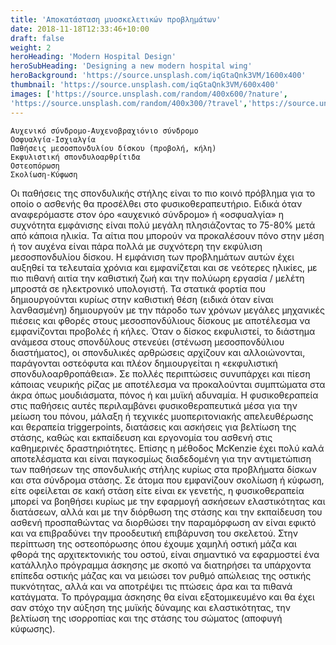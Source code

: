 ```yaml
---
title: 'Αποκατάσταση μυοσκελετικών προβλημάτων'
date: 2018-11-18T12:33:46+10:00
draft: false
weight: 2
heroHeading: 'Modern Hospital Design'
heroSubHeading: 'Designing a new modern hospital wing'
heroBackground: 'https://source.unsplash.com/iqGtaQnk3VM/1600x400'
thumbnail: 'https://source.unsplash.com/iqGtaQnk3VM/600x400'
images: ['https://source.unsplash.com/random/400x600/?nature', 
'https://source.unsplash.com/random/400x300/?travel','https://source.unsplash.com/random/400x300/?architecture','https://source.unsplash.com/random/400x600/?buildings','https://source.unsplash.com/random/400x300/?city','https://source.unsplash.com/random/400x600/?business']
---
```



    Αυχενικό σύνδρομο-Αυχενοβραχιόνιο σύνδρομο
    Οσφυαλγία-Ισχιαλγία
    Παθήσεις μεσοσπονδυλίου δίσκου (προβολή, κήλη)
    Εκφυλιστική σπονδυλοαρθρίτιδα
    Οστεοπόρωση
    Σκολίωση-Κύφωση

Οι παθήσεις της σπονδυλικής στήλης είναι το πιο κοινό πρόβλημα για το οποίο ο ασθενής θα προσέλθει στο φυσικοθεραπευτήριο. Ειδικά όταν αναφερόμαστε στον όρο «αυχενικό σύνδρομο» ή «οσφυαλγία» η συχνότητα εμφάνισης είναι πολύ μεγάλη πλησιάζοντας το 75-80% μετά από κάποια ηλικία. Τα αίτια που μπορούν να προκαλέσουν πόνο στην μέση ή τον αυχένα είναι πάρα πολλά με συχνότερη την εκφύλιση μεσοσπονδυλίου δίσκου. Η εμφάνιση των προβλημάτων αυτών έχει αυξηθεί τα τελευταία χρόνια και εμφανίζεται και σε νεότερες ηλικίες, με πιο πιθανή αιτία την καθιστική ζωή και την πολύωρη εργασία / μελέτη μπροστά σε ηλεκτρονικό υπολογιστή. Τα στατικά φορτία που δημιουργούνται κυρίως στην καθιστική θέση (ειδικά όταν είναι λανθασμένη) δημιουργούν με την πάροδο των χρόνων μεγάλες μηχανικές πιέσεις και φθορές στους μεσοσπονδύλιους δίσκους με αποτέλεσμα να εμφανίζονται προβολές ή  κήλες. Όταν ο δίσκος εκφυλιστεί, το διάστημα ανάμεσα στους σπονδύλους στενεύει (στένωση μεσοσπονδύλιου διαστήματος), οι σπονδυλικές αρθρώσεις αρχίζουν και αλλοιώνονται, παράγονται οστεόφυτα και πλέον δημιουργείται η «εκφυλιστική σπονδυλοαρθροπάθεια». Σε πολλές περιπτώσεις συνυπάρχει και πίεση κάποιας νευρικής ρίζας με αποτέλεσμα να προκαλούνται συμπτώματα στα άκρα όπως μουδιάσματα, πόνος ή και μυϊκή αδυναμία.
Η φυσικοθεραπεία στις παθήσεις αυτές περιλαμβάνει φυσικοθεραπευτικά μέσα για την μείωση του πόνου, μάλαξη ή τεχνικές μυοπεριτονιακής απελευθέρωσης και θεραπεία triggerpoints, διατάσεις και ασκήσεις για βελτίωση της στάσης, καθώς και εκπαίδευση και εργονομία του ασθενή στις καθημερινές δραστηριότητες. Επίσης η μέθοδος McKenzie έχει πολύ καλά αποτελέσματα και είναι παγκοσμίως διαδεδομένη για την αντιμετώπιση των παθήσεων της σπονδυλικής στήλης κυρίως στα προβλήματα δίσκων και στα σύνδρομα στάσης.
Σε άτομα που εμφανίζουν σκολίωση ή κύφωση, είτε οφείλεται σε κακή στάση είτε είναι εκ γενετής, η φυσικοθεραπεία μπορεί να βοηθήσει κυρίως με την εφαρμογή ασκήσεων ελαστικότητας και διατάσεων, αλλά και με την διόρθωση της στάσης και την εκπαίδευση του ασθενή προσπαθώντας να διορθώσει την παραμόρφωση αν είναι εφικτό και να επιβραδύνει την προοδευτική επιβάρυνση του σκελετού.
Στην περίπτωση της οστεοπόρωσης όπου έχουμε χαμηλή οστική μάζα και φθορά της αρχιτεκτονικής του οστού, είναι σημαντικό να εφαρμοστεί ένα κατάλληλο πρόγραμμα άσκησης με σκοπό να διατηρήσει τα υπάρχοντα επίπεδα οστικής μάζας και να μειώσει τον ρυθμό απώλειας της οστικής πυκνότητας, αλλά και να αποτρέψει τις πτώσεις άρα και τα πιθανά κατάγματα. Το πρόγραμμα άσκησης θα είναι εξατομικευμένο και θα έχει σαν στόχο την αύξηση της μυϊκής δύναμης και ελαστικότητας, την βελτίωση της ισορροπίας και της στάσης του σώματος (αποφυγή κύφωσης).
